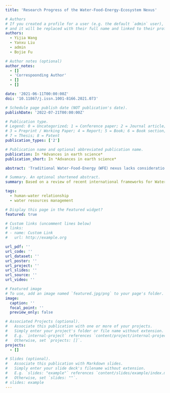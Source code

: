 ```yaml
---
title: 'Research Progress of the Water-Food-Energy-Ecosystem Nexus'

# Authors
# If you created a profile for a user (e.g. the default `admin` user), write the username (folder name) here
# and it will be replaced with their full name and linked to their profile.
authors:
  - Yijia Wang
  - Yanxu Liu
  - admin
  - Bojie Fu

# Author notes (optional)
author_notes:
  - []
  - 'Correspoonding Author'
  - []
  - []

date: '2021-06-11T00:00:00Z'
doi: '10.11867/j.issn.1001-8166.2021.073'

# Schedule page publish date (NOT publication's date).
publishDate: '2022-07-21T00:00:00Z'

# Publication type.
# Legend: 0 = Uncategorized; 1 = Conference paper; 2 = Journal article;
# 3 = Preprint / Working Paper; 4 = Report; 5 = Book; 6 = Book section;
# 7 = Thesis; 8 = Patent
publication_types: ['2']

# Publication name and optional abbreviated publication name.
publication: In *Advances in earth science*
publication_short: In *Advances in earth science*

abstract: 'Traditional Water-Food-Energy（WFE）nexus lacks consideration of the support and feedback capacity of ecosystems，which makes it difficult to guarantee a coordinated regional water-food-energy security. Based on a review of recent international frameworks for Water-Food-Energy-Ecosystem （WFEE） nexus construction，we found that there was a need to integrate the social governance processes of water，food and energy resource sectors from the perspective of ecosystem services. On the basis of different ecosystem types， the common WFEE nexus can be classified into five ecosystems：agriculture，river，forest，grassland，and urban. There is a relative lack of research on forest and grassland ecosystems. In terms of research methods，the research difficulties are the determination of subsystem boundaries in quantitative assessment，the influence of multiple subjects on the nexus in prediction，and the combination of resource management and ecological restoration in integration and optimization. With the goal of optimizing the WFEE nexus structure and providing an overall decision basis for regional sustainable development，future research can focus on four aspects： grasping the regional characteristics，expanding the index system，integrating the model requirements，and optimizing the national space.'

# Summary. An optional shortened abstract.
summary: Based on a review of recent international frameworks for Water-Food-Energy-Ecosystem （WFEE） nexus construction，we found that there was a need to integrate the social governance processes of water，food and energy resource sectors from the perspective of ecosystem services. 

tags: 
  - human-water relationship
  - water resources management

# Display this page in the Featured widget?
featured: true

# Custom links (uncomment lines below)
# links:
# - name: Custom Link
#   url: http://example.org

url_pdf: ''
url_code: ''
url_dataset: ''
url_poster: ''
url_project: ''
url_slides: ''
url_source: ''
url_video: ''

# Featured image
# To use, add an image named `featured.jpg/png` to your page's folder.
image:
  caption: ''
  focal_point: ''
  preview_only: false

# Associated Projects (optional).
#   Associate this publication with one or more of your projects.
#   Simply enter your project's folder or file name without extension.
#   E.g. `internal-project` references `content/project/internal-project/index.md`.
#   Otherwise, set `projects: []`.
projects:
  - []

# Slides (optional).
#   Associate this publication with Markdown slides.
#   Simply enter your slide deck's filename without extension.
#   E.g. `slides: "example"` references `content/slides/example/index.md`.
#   Otherwise, set `slides: ""`.
# slides: example
---
```


<!-- {{% callout note %}}
Click the _Cite_ button above to demo the feature to enable visitors to import publication metadata into their reference management software.
{{% /callout %}}

{{% callout note %}}
Create your slides in Markdown - click the _Slides_ button to check out the example.
{{% /callout %}}

Supplementary notes can be added here, including [code, math, and images](https://wowchemy.com/docs/writing-markdown-latex/). -->
